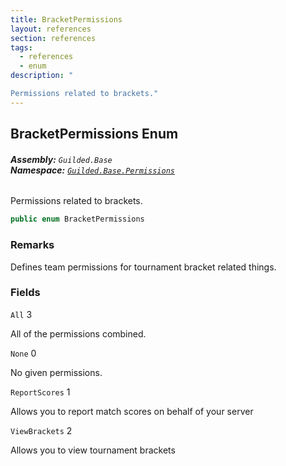 ```yaml
---
title: BracketPermissions
layout: references
section: references
tags:
  - references
  - enum
description: "

Permissions related to brackets."
---
```


## BracketPermissions Enum
###### **Assembly:** `Guilded.Base`<br/>**Namespace:** [`Guilded.Base.Permissions`](Guilded.Base.Permissions.md 'Guilded.Base.Permissions')

Permissions related to brackets.

```csharp
public enum BracketPermissions
```

### Remarks
  
Defines team permissions for tournament bracket related things.
### Fields

<a name='Guilded.Base.Permissions.BracketPermissions.All'></a>

`All` 3

All of the permissions combined.

<a name='Guilded.Base.Permissions.BracketPermissions.None'></a>

`None` 0

No given permissions.

<a name='Guilded.Base.Permissions.BracketPermissions.ReportScores'></a>

`ReportScores` 1

Allows you to report match scores on behalf of your server

<a name='Guilded.Base.Permissions.BracketPermissions.ViewBrackets'></a>

`ViewBrackets` 2

Allows you to view tournament brackets
